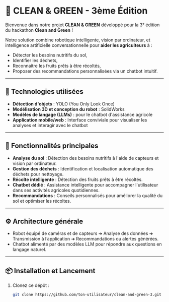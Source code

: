 # 🌱 CLEAN & GREEN - 3ème Édition

Bienvenue dans notre projet **CLEAN & GREEN** développé pour la 3ᵉ édition du hackathon **Clean and Green** !

Notre solution combine robotique intelligente, vision par ordinateur, et intelligence artificielle conversationnelle pour **aider les agriculteurs** à :
- Détecter les besoins nutritifs du sol,
- Identifier les déchets,
- Reconnaître les fruits prêts à être récoltés,
- Proposer des recommandations personnalisées via un chatbot intuitif.

---

## 🚀 Technologies utilisées

- **Détection d'objets** : YOLO (You Only Look Once)
- **Modélisation 3D et conception du robot** : SolidWorks
- **Modèles de langage (LLMs)** : pour le chatbot d'assistance agricole
- **Application mobile/web** : Interface conviviale pour visualiser les analyses et interagir avec le chatbot

---

## 🎯 Fonctionnalités principales

- **Analyse du sol** : Détection des besoins nutritifs à l'aide de capteurs et vision par ordinateur.
- **Gestion des déchets** : Identification et localisation automatique des déchets pour nettoyage.
- **Récolte intelligente** : Détection des fruits prêts à être récoltés.
- **Chatbot dédié** : Assistance intelligente pour accompagner l'utilisateur dans ses activités agricoles quotidiennes.
- **Recommandations** : Conseils personnalisés pour améliorer la qualité du sol et optimiser les récoltes.

---

## ⚙️ Architecture générale

- Robot équipé de caméras et de capteurs ➔ Analyse des données ➔ Transmission à l’application ➔ Recommandations ou alertes générées.
- Chatbot alimenté par des modèles LLM pour répondre aux questions en langage naturel.

---

## 📦 Installation et Lancement

1. Clonez ce dépôt :
   ```bash
   git clone https://github.com/ton-utilisateur/clean-and-green-3.git
